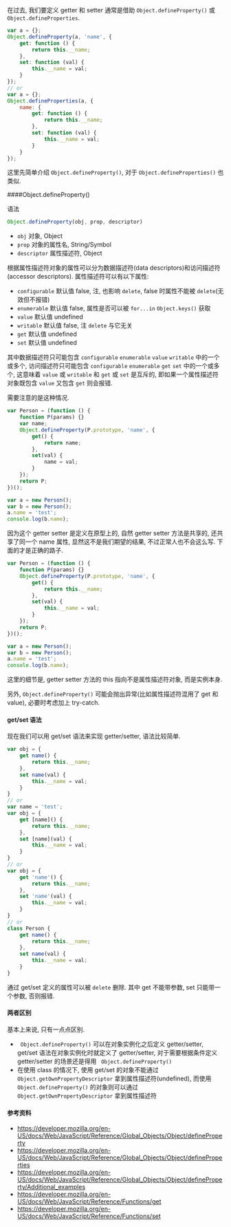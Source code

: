 在过去, 我们要定义 getter 和 setter 通常是借助 `Object.defineProperty()` 或 `Object.defineProperties`.

```javascript
var a = {};
Object.defineProperty(a, 'name', {
	get: function () {
		return this.__name;
	},
	set: function (val) {
		this.__name = val;
	}
});
// or
var a = {};
Object.defineProperties(a, {
	name: {
		get: function () {
			return this.__name;
		},
		set: function (val) {
			this.__name = val;
		}
	}
});
```

这里先简单介绍 `Object.defineProperty()`, 对于 `Object.defineProperties()` 也类似.



####Object.defineProperty()

语法

```javascript
Object.defineProperty(obj, prop, descriptor)
```

* `obj` 对象, Object
* `prop` 对象的属性名, String/Symbol
* `descriptor` 属性描述符, Object

根据属性描述符对象的属性可以分为数据描述符(data descriptors)和访问描述符(accessor descriptors). 属性描述符可以有以下属性:

* `configurable` 默认值 false, 注, 也影响 `delete`, false 时属性不能被 `delete`(无效但不报错)
* `enumerable` 默认值 false, 属性是否可以被 `for...in` `Object.keys()` 获取
* `value` 默认值 undefined
* `writable` 默认值 false, 注 `delete` 与它无关
* `get` 默认值 undefined
* `set` 默认值 undefined

其中数据描述符只可能包含 `configurable` `enumerable` `value` `writable` 中的一个或多个, 访问描述符只可能包含 `configurable` `enumerable` `get` `set` 中的一个或多个, 这意味着 `value` 或 `writable` 和 `get` 或 `set` 是互斥的, 即如果一个属性描述符对象既包含 `value` 又包含 `get` 则会报错.

需要注意的是这种情况.

```javascript
var Person = (function () {
	function P(params) {}
	var name;
	Object.defineProperty(P.prototype, 'name', {
		get() {
			return name;
		},
		set(val) {
			name = val;
		}
	});
	return P;
})();

var a = new Person();
var b = new Person();
a.name = 'test';
console.log(b.name);
```

因为这个 getter setter 是定义在原型上的, 自然 getter setter 方法是共享的, 还共享了同一个 name 属性, 显然这不是我们期望的结果, 不过正常人也不会这么写. 下面的才是正确的路子.

```javascript
var Person = (function () {
	function P(params) {}
	Object.defineProperty(P.prototype, 'name', {
		get() {
			return this.__name;
		},
		set(val) {
			this.__name = val;
		}
	});
	return P;
})();

var a = new Person();
var b = new Person();
a.name = 'test';
console.log(b.name);
```

这里的细节是, getter setter 方法的 this 指向不是属性描述符对象, 而是实例本身.

另外, `Object.defineProperty()` 可能会抛出异常(比如属性描述符混用了 get 和 value), 必要时考虑加上 try-catch.



#### get/set 语法

现在我们可以用 get/set 语法来实现 getter/setter, 语法比较简单.

```javascript
var obj = {
    get name() {
        return this.__name;
    },
    set name(val) {
        this.__name = val;
    }
}
// or
var name = 'test';
var obj = {
    get [name]() {
        return this.__name;
    },
    set [name](val) {
        this.__name = val;
    }
}
// or
var obj = {
    get 'name'() {
        return this.__name;
    },
    set 'name'(val) {
        this.__name = val;
    }
}
// or
class Person {
	get name() {
		return this.__name;
	},
	set name(val) {
		this.__name = val;
	}
}
```

通过 get/set 定义的属性可以被 `delete` 删除. 其中 get 不能带参数, set 只能带一个参数, 否则报错.



#### 两者区别

基本上来说, 只有一点点区别.

* ` Object.defineProperty()` 可以在对象实例化之后定义 getter/setter, get/set 语法在对象实例化时就定义了 getter/setter, 对于需要根据条件定义 getter/setter 的场景还是得用 ` Object.defineProperty()`
* 在使用 class 的情况下, 使用 get/set 的对象不能通过 `Object.getOwnPropertyDescriptor` 拿到属性描述符(undefined), 而使用 `Object.defineProperty()` 的对象则可以通过 `Object.getOwnPropertyDescriptor` 拿到属性描述符



#### 参考资料

* https://developer.mozilla.org/en-US/docs/Web/JavaScript/Reference/Global_Objects/Object/defineProperty
* https://developer.mozilla.org/en-US/docs/Web/JavaScript/Reference/Global_Objects/Object/defineProperties
* https://developer.mozilla.org/en-US/docs/Web/JavaScript/Reference/Global_Objects/Object/defineProperty/Additional_examples
* https://developer.mozilla.org/en-US/docs/Web/JavaScript/Reference/Functions/get
* https://developer.mozilla.org/en-US/docs/Web/JavaScript/Reference/Functions/set